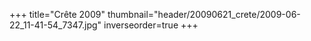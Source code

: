 +++
title="Crête 2009"
thumbnail="header/20090621_crete/2009-06-22_11-41-54_7347.jpg"
inverseorder=true
+++
